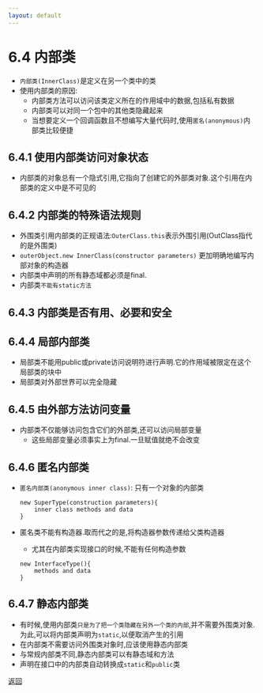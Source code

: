 ```yaml
---
layout: default
---
```


# 6.4 内部类  
+ `内部类(InnerClass)`是定义在另一个类中的类
+ 使用内部类的原因:
    - 内部类方法可以访问该类定义所在的作用域中的数据,包括私有数据  
    - 内部类可以对同一个包中的其他类隐藏起来  
    - 当想要定义一个回调函数且不想编写大量代码时,使用`匿名(anonymous)`内部类比较便捷  

## 6.4.1 使用内部类访问对象状态  
+ 内部类的对象总有一个隐式引用,它指向了创建它的外部类对象.这个引用在内部类的定义中是不可见的    

## 6.4.2 内部类的特殊语法规则  
+ 外围类引用内部类的正规语法:`OuterClass.this`表示外围引用(OutClass指代的是外围类)  
+ `outerObject.new InnerClass(constructor parameters)` 更加明确地编写内部对象的构造器  
+ 内部类中声明的所有静态域都必须是final.  
+ 内部类`不能有static方法`  

## 6.4.3 内部类是否有用、必要和安全  

## 6.4.4 局部内部类   
+ 局部类不能用public或private访问说明符进行声明.它的作用域被限定在这个局部类的块中  
+ 局部类对外部世界可以完全隐藏  

## 6.4.5 由外部方法访问变量  
+ 内部类不仅能够访问包含它们的外部类,还可以访问局部变量  
    - 这些局部变量必须事实上为final.一旦赋值就绝不会改变  

## 6.4.6 匿名内部类  
+ `匿名内部类(anonymous inner class)`: 只有一个对象的内部类  

    ```
    new SuperType(construction parameters){
        inner class methods and data
    }
    ```
+ 匿名类不能有构造器.取而代之的是,将构造器参数传递给父类构造器  
    - 尤其在内部类实现接口的时候,不能有任何构造参数
    ```
    new InterfaceType(){
        methods and data
    }
    ```

## 6.4.7 静态内部类  
+ 有时候,使用内部类`只是为了把一个类隐藏在另外一个类的内部`,并不需要外围类对象.为此,可以将内部类声明为`static`,以便取消产生的引用  
+ 在内部类不需要访问外围类对象时,应该使用静态内部类  
+ 与常规内部类不同,静态内部类可以有静态域和方法  
+ 声明在接口中的内部类自动转换成`static`和`public`类  

[返回](./menu)